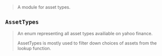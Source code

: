 > A module for asset types.

<a name="asset_types.AssetTypes"></a>
## `AssetTypes`

> An enum representing all asset types availiable on yahoo finance.
> 
> AssetTypes is mostly used to filter down choices of assets from the lookup function.


